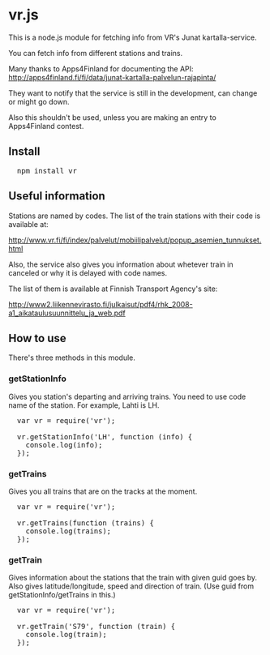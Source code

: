 # vr.js

This is a node.js module for fetching info from VR's Junat kartalla-service.

You can fetch info from different stations and trains.

Many thanks to Apps4Finland for documenting the API: http://apps4finland.fi/fi/data/junat-kartalla-palvelun-rajapinta/

They want to notify that the service is still in the development, can change or might go down.

Also this shouldn't be used, unless you are making an entry to Apps4Finland contest.

## Install

<pre>
  npm install vr
</pre>

## Useful information

Stations are named by codes. The list of the train stations with their code is available at:

http://www.vr.fi/fi/index/palvelut/mobiilipalvelut/popup_asemien_tunnukset.html

Also, the service also gives you information about whetever train in canceled or why it is delayed with code names.

The list of them is available at Finnish Transport Agency's site:

http://www2.liikennevirasto.fi/julkaisut/pdf4/rhk_2008-a1_aikataulusuunnittelu_ja_web.pdf

## How to use

There's three methods in this module.

### getStationInfo

Gives you station's departing and arriving trains. You need to use code name of the station. For example, Lahti is LH.

<pre>
  var vr = require('vr');
  
  vr.getStationInfo('LH', function (info) {
    console.log(info);
  });
</pre>

### getTrains

Gives you all trains that are on the tracks at the moment.

<pre>
  var vr = require('vr');
  
  vr.getTrains(function (trains) {
    console.log(trains);
  });
</pre>

### getTrain

Gives information about the stations that the train with given guid goes by. Also gives latitude/longitude, speed and direction of train.
(Use guid from getStationInfo/getTrains in this.)

<pre>
  var vr = require('vr');
  
  vr.getTrain('S79', function (train) {
    console.log(train);
  });
</pre>
